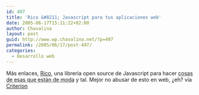 ```yaml
---
id: 497
title: 'Rico &#8211; Javascript para tus aplicaciones web'
date: 2005-06-17T15:11:22+02:00
author: Chavalina
layout: post
guid: http://www.wp.chavalina.net/?p=497
permalink: /2005/06/17/post-497/
categories:
  - Desarrollo web
---
```

Más enlaces, <a href="http://openrico.org/home.page" target="_blank">Rico</a>, una librería open source de Javascript para hacer <acronym title="AJAX (pino)">cosas de esas que están de moda</acronym> y tal. Mejor no abusar de esto en web, &iquest;eh? via <a href="http://www.criteriondg.info/wordpress/archives/2005/06/17/rico/" target="_blank">Criterion</a>